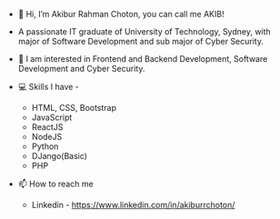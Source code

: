 - 👋 Hi, I’m Akibur Rahman Choton, you can call me AKIB! 
- A passionate IT graduate of University of Technology, Sydney, with major of Software Development and sub major of Cyber Security.
- 👀 I am interested in Frontend and Backend Development, Software Development and Cyber Security. 

- 💻 Skills I have -
  - HTML, CSS, Bootstrap
  - JavaScript
  - ReactJS
  - NodeJS
  - Python
  - DJango(Basic)
  - PHP
  
- 📫 How to reach me 
  - Linkedin - https://www.linkedin.com/in/akiburrchoton/

<!---
akiburrchoton/akiburrchoton is a ✨ special ✨ repository because its `README.md` (this file) appears on your GitHub profile.
You can click the Preview link to take a look at your changes.
--->
